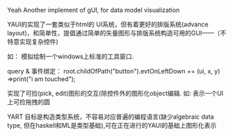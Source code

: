 Yeah Another implement of gUI, for data model visualization


YAUI的实现了一套类似于html的 UI系统，但有着更好的排版系统(advance layout)，和简单性，提倡通过简单的矢量图形与排版系统构造可用的GUI——（不特意实现复杂控件)

如：
<rect shrink='true' clip='*true' padding='5' fillColor='blue' layout='vertical'>
    <lable align='leftTop' text='标题'></lable>
    <lable align='rightTop' text='x'></lable>
    <blank length='30'></blank>
    <resizer length='512' clip='true'></resizer>
</rect>
模拟绘制一个windows上标准的工具窗口.

query & 事件绑定：
root.childOfPath("button").evtOnLeftDown
  += (ui, x, y)
    =>print("i am touched");


实现了可捡(pick, edit)图形的交互(除控件外的图形化object编辑.
如:
<round dragAble='true'></round>
表示一个UI上可捡拖拽的圆


YART
目标是构造类型系统，不容易对应普遍的编程语言(缺少algebraic data type,  但在haskell和ML是类型基础),可在正在进行的YAUI的基础上图形化表示
